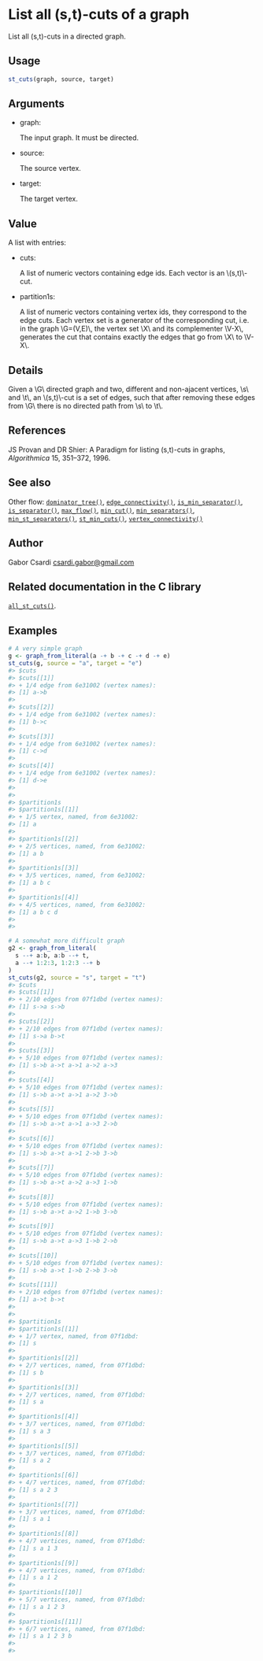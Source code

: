 # List all (s,t)-cuts of a graph

List all (s,t)-cuts in a directed graph.

## Usage

``` r
st_cuts(graph, source, target)
```

## Arguments

- graph:

  The input graph. It must be directed.

- source:

  The source vertex.

- target:

  The target vertex.

## Value

A list with entries:

- cuts:

  A list of numeric vectors containing edge ids. Each vector is an
  \\(s,t)\\-cut.

- partition1s:

  A list of numeric vectors containing vertex ids, they correspond to
  the edge cuts. Each vertex set is a generator of the corresponding
  cut, i.e. in the graph \\G=(V,E)\\, the vertex set \\X\\ and its
  complementer \\V-X\\, generates the cut that contains exactly the
  edges that go from \\X\\ to \\V-X\\.

## Details

Given a \\G\\ directed graph and two, different and non-ajacent
vertices, \\s\\ and \\t\\, an \\(s,t)\\-cut is a set of edges, such that
after removing these edges from \\G\\ there is no directed path from
\\s\\ to \\t\\.

## References

JS Provan and DR Shier: A Paradigm for listing (s,t)-cuts in graphs,
*Algorithmica* 15, 351–372, 1996.

## See also

Other flow:
[`dominator_tree()`](https://r.igraph.org/reference/dominator_tree.md),
[`edge_connectivity()`](https://r.igraph.org/reference/edge_connectivity.md),
[`is_min_separator()`](https://r.igraph.org/reference/is_min_separator.md),
[`is_separator()`](https://r.igraph.org/reference/is_separator.md),
[`max_flow()`](https://r.igraph.org/reference/max_flow.md),
[`min_cut()`](https://r.igraph.org/reference/min_cut.md),
[`min_separators()`](https://r.igraph.org/reference/min_separators.md),
[`min_st_separators()`](https://r.igraph.org/reference/min_st_separators.md),
[`st_min_cuts()`](https://r.igraph.org/reference/st_min_cuts.md),
[`vertex_connectivity()`](https://r.igraph.org/reference/vertex_connectivity.md)

## Author

Gabor Csardi <csardi.gabor@gmail.com>

## Related documentation in the C library

[`all_st_cuts()`](https://igraph.org/c/html/latest/igraph-Flows.html#igraph_all_st_cuts).

## Examples

``` r
# A very simple graph
g <- graph_from_literal(a -+ b -+ c -+ d -+ e)
st_cuts(g, source = "a", target = "e")
#> $cuts
#> $cuts[[1]]
#> + 1/4 edge from 6e31002 (vertex names):
#> [1] a->b
#> 
#> $cuts[[2]]
#> + 1/4 edge from 6e31002 (vertex names):
#> [1] b->c
#> 
#> $cuts[[3]]
#> + 1/4 edge from 6e31002 (vertex names):
#> [1] c->d
#> 
#> $cuts[[4]]
#> + 1/4 edge from 6e31002 (vertex names):
#> [1] d->e
#> 
#> 
#> $partition1s
#> $partition1s[[1]]
#> + 1/5 vertex, named, from 6e31002:
#> [1] a
#> 
#> $partition1s[[2]]
#> + 2/5 vertices, named, from 6e31002:
#> [1] a b
#> 
#> $partition1s[[3]]
#> + 3/5 vertices, named, from 6e31002:
#> [1] a b c
#> 
#> $partition1s[[4]]
#> + 4/5 vertices, named, from 6e31002:
#> [1] a b c d
#> 
#> 

# A somewhat more difficult graph
g2 <- graph_from_literal(
  s --+ a:b, a:b --+ t,
  a --+ 1:2:3, 1:2:3 --+ b
)
st_cuts(g2, source = "s", target = "t")
#> $cuts
#> $cuts[[1]]
#> + 2/10 edges from 07f1dbd (vertex names):
#> [1] s->a s->b
#> 
#> $cuts[[2]]
#> + 2/10 edges from 07f1dbd (vertex names):
#> [1] s->a b->t
#> 
#> $cuts[[3]]
#> + 5/10 edges from 07f1dbd (vertex names):
#> [1] s->b a->t a->1 a->2 a->3
#> 
#> $cuts[[4]]
#> + 5/10 edges from 07f1dbd (vertex names):
#> [1] s->b a->t a->1 a->2 3->b
#> 
#> $cuts[[5]]
#> + 5/10 edges from 07f1dbd (vertex names):
#> [1] s->b a->t a->1 a->3 2->b
#> 
#> $cuts[[6]]
#> + 5/10 edges from 07f1dbd (vertex names):
#> [1] s->b a->t a->1 2->b 3->b
#> 
#> $cuts[[7]]
#> + 5/10 edges from 07f1dbd (vertex names):
#> [1] s->b a->t a->2 a->3 1->b
#> 
#> $cuts[[8]]
#> + 5/10 edges from 07f1dbd (vertex names):
#> [1] s->b a->t a->2 1->b 3->b
#> 
#> $cuts[[9]]
#> + 5/10 edges from 07f1dbd (vertex names):
#> [1] s->b a->t a->3 1->b 2->b
#> 
#> $cuts[[10]]
#> + 5/10 edges from 07f1dbd (vertex names):
#> [1] s->b a->t 1->b 2->b 3->b
#> 
#> $cuts[[11]]
#> + 2/10 edges from 07f1dbd (vertex names):
#> [1] a->t b->t
#> 
#> 
#> $partition1s
#> $partition1s[[1]]
#> + 1/7 vertex, named, from 07f1dbd:
#> [1] s
#> 
#> $partition1s[[2]]
#> + 2/7 vertices, named, from 07f1dbd:
#> [1] s b
#> 
#> $partition1s[[3]]
#> + 2/7 vertices, named, from 07f1dbd:
#> [1] s a
#> 
#> $partition1s[[4]]
#> + 3/7 vertices, named, from 07f1dbd:
#> [1] s a 3
#> 
#> $partition1s[[5]]
#> + 3/7 vertices, named, from 07f1dbd:
#> [1] s a 2
#> 
#> $partition1s[[6]]
#> + 4/7 vertices, named, from 07f1dbd:
#> [1] s a 2 3
#> 
#> $partition1s[[7]]
#> + 3/7 vertices, named, from 07f1dbd:
#> [1] s a 1
#> 
#> $partition1s[[8]]
#> + 4/7 vertices, named, from 07f1dbd:
#> [1] s a 1 3
#> 
#> $partition1s[[9]]
#> + 4/7 vertices, named, from 07f1dbd:
#> [1] s a 1 2
#> 
#> $partition1s[[10]]
#> + 5/7 vertices, named, from 07f1dbd:
#> [1] s a 1 2 3
#> 
#> $partition1s[[11]]
#> + 6/7 vertices, named, from 07f1dbd:
#> [1] s a 1 2 3 b
#> 
#> 
```
